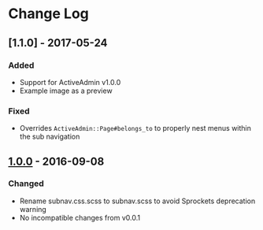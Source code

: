 # Change Log

## [1.1.0] - 2017-05-24

### Added

- Support for ActiveAdmin v1.0.0
- Example image as a preview

### Fixed

- Overrides `ActiveAdmin::Page#belongs_to` to properly nest menus within the
  sub navigation

## [1.0.0] - 2016-09-08

### Changed

- Rename subnav.css.scss to subnav.scss to avoid Sprockets deprecation warning
- No incompatible changes from v0.0.1


[1.0.1]: https://github.com/zorab47/active_admin-subnav/compare/v1.1.0...v1.0.0
[1.0.0]: https://github.com/zorab47/active_admin-subnav/compare/v0.0.1...v1.0.0
